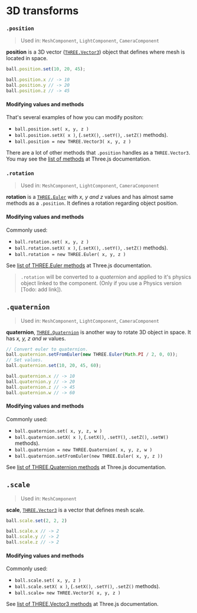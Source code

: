 # 3D transforms


### `.position`

> Used in: `MeshComponent`, `LightComponent`, `CameraComponent`

**position** is a 3D vector ([`THREE.Vector3`](https://threejs.org/docs/index.html#Reference/Math/Vector3)) object that defines where mesh is located in space.

```js
ball.position.set(10, 20, 45);

ball.position.x // -> 10
ball.position.y // -> 20
ball.position.z // -> 45
```

#### Modifying values and methods

That's several examples of how you can modify positon:

  - `ball.position.set( x, y, z )`
  - `ball.position.setX( x )`, (`.setX()`, `.setY()`, `.setZ()` methods).
  - `ball.position = new THREE.Vector3( x, y, z )`

There are a lot of other methods that `.position` handles as a `THREE.Vector3`. You may see the [list of methods](https://threejs.org/docs/index.html#Reference/Math/Vector3.set) at Three.js documentation.

### `.rotation`

> Used in: `MeshComponent`, `LightComponent`, `CameraComponent`

**rotation** is a [`THREE.Euler`](https://threejs.org/docs/index.html#Reference/Math/Euler) with _x, y and z_ values and has almost same methods as a `.position`. It defines a rotation regarding object position.

#### Modifying values and methods

Commonly used:

  - `ball.rotation.set( x, y, z )`
  - `ball.rotation.setX( x )`, (`.setX()`, `.setY()`, `.setZ()` methods).
  - `ball.rotation = new THREE.Euler( x, y, z )`

See [list of THREE.Euler methods](https://threejs.org/docs/index.html#Reference/Math/Euler.set) at Three.js documentation.

> `.rotation` will be converted to a _quaternion_ and applied to it's physics object linked to the component. (Only if you use a Physics version [Todo: add link]).

## `.quaternion`

> Used in: `MeshComponent`, `LightComponent`, `CameraComponent`

**quaternion**, [`THREE.Quaternion`](https://threejs.org/docs/index.html#Reference/Math/Quaternion) is another way to rotate 3D object in space. It has _x, y, z and w_ values.

```js
// Convert euler to quaternion.
ball.quaternion.setFromEuler(new THREE.Euler(Math.PI / 2, 0, 0));
// Set values.
ball.quaternion.set(10, 20, 45, 60);

ball.quaternion.x // -> 10
ball.quaternion.y // -> 20
ball.quaternion.z // -> 45
ball.quaternion.w // -> 60
```

#### Modifying values and methods

Commonly used:

  - `ball.quaternion.set( x, y, z, w )`
  - `ball.quaternion.setX( x )`, (`.setX()`, `.setY()`, `.setZ()`, `.setW()` methods).
  - `ball.quaternion = new THREE.Quaternion( x, y, z, w )`
  - `ball.quaternion.setFromEuler(new THREE.Euler( x, y, z ))`

See [list of THREE.Quaternion methods](https://threejs.org/docs/index.html#Reference/Math/Quaternion.set) at Three.js documentation.

## `.scale`

> Used in: `MeshComponent`

**scale**, [`THREE.Vector3`](https://threejs.org/docs/index.html#Reference/Math/Vector3) is a vector that defines mesh scale.

```js
ball.scale.set(2, 2, 2)

ball.scale.x // -> 2
ball.scale.y // -> 2
ball.scale.z // -> 2
```

#### Modifying values and methods

Commonly used:

  - `ball.scale.set( x, y, z )`
  - `ball.scale.setX( x )`, (`.setX()`, `.setY()`, `.setZ()` methods).
  - `ball.scale= new THREE.Vector3( x, y, z )`

See [list of THREE.Vector3 methods](https://threejs.org/docs/index.html#Reference/Math/Vector3.set) at Three.js documentation.
